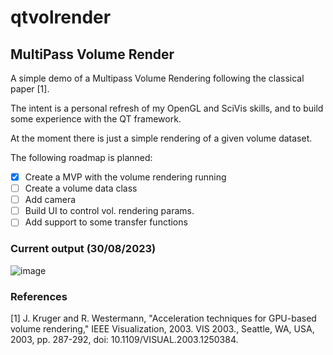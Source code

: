 # qtvolrender

## MultiPass Volume Render

A simple demo of a Multipass Volume Rendering following the classical paper [1].

The intent is a personal refresh of my OpenGL and SciVis skills, and to build some experience with the QT framework.

At the moment there is just a simple rendering of a given volume dataset.

The following roadmap is planned:
- [x] Create a MVP with the volume rendering running 
- [ ] Create a volume data class
- [ ] Add camera
- [ ] Build UI to control vol. rendering params.
- [ ] Add support to some transfer functions

### Current output (30/08/2023)
![image](https://github.com/luizfnetto/qtvolrender/assets/7663523/8994046b-32ae-43e7-841f-68f96e4c0c85)

### References

[1] J. Kruger and R. Westermann, "Acceleration techniques for GPU-based volume rendering," IEEE Visualization, 2003. VIS 2003., Seattle, WA, USA, 2003, pp. 287-292, doi: 10.1109/VISUAL.2003.1250384.
